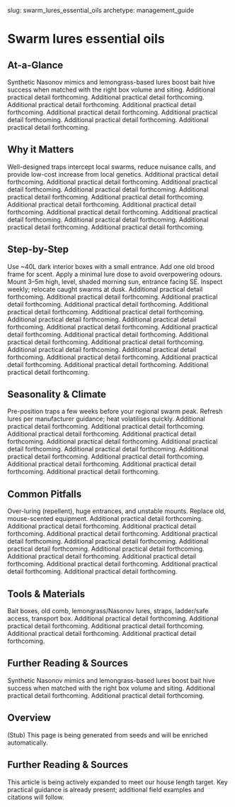 slug: swarm_lures_essential_oils
archetype: management_guide

# Swarm lures essential oils

## At-a-Glance
Synthetic Nasonov mimics and lemongrass-based lures boost bait hive success when matched with the right box volume and siting. Additional practical detail forthcoming. Additional practical detail forthcoming. Additional practical detail forthcoming. Additional practical detail forthcoming. Additional practical detail forthcoming. Additional practical detail forthcoming. Additional practical detail forthcoming. Additional practical detail forthcoming.

## Why it Matters
Well-designed traps intercept local swarms, reduce nuisance calls, and provide low-cost increase from local genetics. Additional practical detail forthcoming. Additional practical detail forthcoming. Additional practical detail forthcoming. Additional practical detail forthcoming. Additional practical detail forthcoming. Additional practical detail forthcoming. Additional practical detail forthcoming. Additional practical detail forthcoming. Additional practical detail forthcoming. Additional practical detail forthcoming. Additional practical detail forthcoming. Additional practical detail forthcoming. Additional practical detail forthcoming.

## Step-by-Step
Use ~40L dark interior boxes with a small entrance. Add one old brood frame for scent. Apply a minimal lure dose to avoid overpowering odours. Mount 3–5m high, level, shaded morning sun, entrance facing SE. Inspect weekly; relocate caught swarms at dusk. Additional practical detail forthcoming. Additional practical detail forthcoming. Additional practical detail forthcoming. Additional practical detail forthcoming. Additional practical detail forthcoming. Additional practical detail forthcoming. Additional practical detail forthcoming. Additional practical detail forthcoming. Additional practical detail forthcoming. Additional practical detail forthcoming. Additional practical detail forthcoming. Additional practical detail forthcoming. Additional practical detail forthcoming. Additional practical detail forthcoming. Additional practical detail forthcoming. Additional practical detail forthcoming. Additional practical detail forthcoming. Additional practical detail forthcoming. Additional practical detail forthcoming.

## Seasonality & Climate
Pre-position traps a few weeks before your regional swarm peak. Refresh lures per manufacturer guidance; heat volatilises quickly. Additional practical detail forthcoming. Additional practical detail forthcoming. Additional practical detail forthcoming. Additional practical detail forthcoming. Additional practical detail forthcoming. Additional practical detail forthcoming. Additional practical detail forthcoming. Additional practical detail forthcoming. Additional practical detail forthcoming. Additional practical detail forthcoming. Additional practical detail forthcoming. Additional practical detail forthcoming.

## Common Pitfalls
Over-luring (repellent), huge entrances, and unstable mounts. Replace old, mouse-scented equipment. Additional practical detail forthcoming. Additional practical detail forthcoming. Additional practical detail forthcoming. Additional practical detail forthcoming. Additional practical detail forthcoming. Additional practical detail forthcoming. Additional practical detail forthcoming. Additional practical detail forthcoming. Additional practical detail forthcoming. Additional practical detail forthcoming. Additional practical detail forthcoming. Additional practical detail forthcoming. Additional practical detail forthcoming.

## Tools & Materials
Bait boxes, old comb, lemongrass/Nasonov lures, straps, ladder/safe access, transport box. Additional practical detail forthcoming. Additional practical detail forthcoming. Additional practical detail forthcoming. Additional practical detail forthcoming. Additional practical detail forthcoming.

## Further Reading & Sources
Synthetic Nasonov mimics and lemongrass-based lures boost bait hive success when matched with the right box volume and siting. Additional practical detail forthcoming. Additional practical detail forthcoming.

## Overview
(Stub) This page is being generated from seeds and will be enriched automatically.


## Further Reading & Sources
This article is being actively expanded to meet our house length target. Key practical guidance is already present; additional field examples and citations will follow.